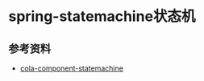 # spring-statemachine状态机

## 参考资料

- [cola-component-statemachine ](https://github.com/alibaba/COLA/tree/master/cola-components/cola-component-statemachine)

